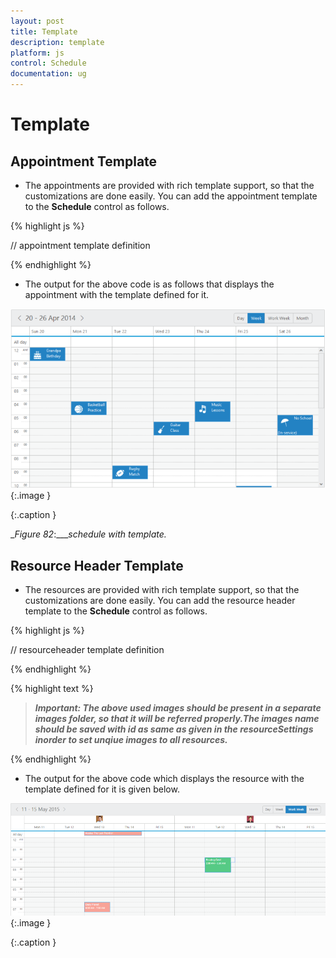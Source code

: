 ```yaml
---
layout: post
title: Template
description: template
platform: js
control: Schedule
documentation: ug
---
```


# Template

## Appointment Template

* The appointments are provided with rich template support, so that the customizations are done easily. You can add the appointment template to the **Schedule** control as follows.


{% highlight js %}

<div id="Schedule1"> </div>
<script>
$(function () {
var dManager = ej.DataManager(window.Default).executeLocal(ej.Query().take(10));

// the below function selects the images to be displayed on the appointments based on the day of the appointment’s startTime.

**// Note**: The below used images should be present in a separate images folder, so that it will be referred properly.

function _getImages(date) {
switch (new Date(date).getDay()) {
case 0:
return "<img src='../images/schedule/cake.png'/>"
break;
case 1:
return "<img src='../images/schedule/basketball.png'/>"
break;
case 2:
return "<img src='../images/schedule/rugby.png'/>"
break;
case 3:
return "<img src='../images/schedule/guitar.png'/>"
break;
case 4:
return "<img src='../images/schedule/music.png'/>"
break;
case 5:
return "<img src='../images/schedule/doctor.png'/>"
break;
case 6:
return "<img src='../images/schedule/beach.png'/>"
break;
}
}
$.views.helpers({ format: _getImages });


$("#Schedule1").ejSchedule({
// specify the template id
**appointmentTemplateId: "#apptemplate",**
currentDate: new Date (2014,4,5),
width: "100%",
height: "550px",
appointmentSettings: {
dataSource: dManager,
id: "Id",
subject: "Subject",
startTime: "StartTime",
endTime: "EndTime",
allDay: "AllDay",
recurrence: "Recurrence",
recurrenceRule: "RecurrenceRule"
}
});
});
</script>

// appointment template definition
**<script id="apptemplate" type="text/x-jsrender">**
**<div style="height:100%">**
**<div style='float:left; width:50px;'>**
**{{:~format(StartTime)}}**
**</div>**
**<div>**
**<div>{{:Subject}}</div>**
**</div>**
**</div>**
**</script>**




{% endhighlight %}



* The output for the above code is as follows that displays the appointment with the template defined for it.

![](Template_images/Template_img1.png)
{:.image }


{:.caption }


___Figure_ _82__:____schedule with_ _template._



## Resource Header Template

* The resources are provided with rich template support, so that the customizations are done easily. You can add the resource header template to the **Schedule** control as follows.



{% highlight js %}

<div id="Schedule1"> </div>
<script>
$(function () {
var dManager = ej.DataManager(window.ResourcesData).executeLocal(ej.Query().take(10));
$("#Schedule1").ejSchedule({
width: "100%",
height: "525px",
// specify the template id
resourceHeaderTemplateId: "#resourceHeaderTemplateId",
currentView: ej.Schedule.CurrentView.Workweek,
// Groups the resources listed out in the below collection
**group: {**
**resources: ["Rooms"]**
**},**
// resource data collection
**resources: [**
**{**
**field: "roomId",**
**title: "Room",**
**name: "Rooms",**
// disables the multiple selection of resources in the appointment window.
**allowMultiple: false,**
**resourceSettings: { dataSource: [**
**{ text: "Room1", id: 1, color: "#f8a398" },**
**{ text: "Room2", id: 2, color: "#56ca85"}],**
**text: "text", id: "id", color: "color"**
**}**
**}],**
appointmentSettings: {
dataSource: dManager,
id: "Id",
subject: "Subject",
startTime: "StartTime",
endTime: "EndTime",
allDay: "AllDay",
recurrence: "Recurrence",
recurrenceRule: "RecurrenceRule",
// bind the resource id fields collection of each level
**resourceFields: "roomId"**

}
});
});
// The appointment data along with resource data to be passed to the dataSource are as follows,

window.ResourcesData = [{
Id: 100,
Subject: "Bering Sea Gold",
StartTime: new Date().setHours(9, 0),
EndTime: new Date().setHours(10, 30),
AllDay: false,
Recurrence: true,
RecurrenceRule: "FREQ=DAILY;INTERVAL=2;COUNT=10",
roomId: 2
}, {
Id: 101,
Subject: "Hello Sea Gold",
StartTime: new Date().setHours(4, 0),
EndTime: new Date().setHours(5, 0),
AllDay: false,
Recurrence: false,
roomId: 2
}, {
Id: 105,
Subject: "Daily Planet",
StartTime: new Date(new Date().getTime() + 86400 * 1000 * 1).setHours(1, 0),
EndTime: new Date(new Date().getTime() + 86400 * 1000 * 1).setHours(2, 0),
AllDay: false,
Recurrence: false,
roomId: 1
}, {
Id: 106,
Subject: "Alaska: The Last Frontier",
StartTime: new Date(new Date().getTime() + 86400 * 1000 * 1).setHours(4, 0),
EndTime: new Date(new Date().getTime() + 86400 * 1000 * 2).setHours(5, 0),
AllDay: false,
Recurrence: false,
roomId: 1
}, {
Id: 109,
Subject: "MayDay",
StartTime: new Date(new Date().getTime() + 86400 * 1000 * -2).setHours(6, 30),
EndTime: new Date(new Date().getTime() + 86400 * 1000 * -2).setHours(7, 30),
AllDay: false,
Recurrence: false,
roomId: 2
}];
</script>
// resourceheader template definition
<script type="text/x-jsrender" id="resourceHeaderTemplateId">
<img style="width: 40px; height: 40px" src=".../images/schedule/{{:id}}.png" alt="{{:id}}" />  
</script>


{% endhighlight %}



{% highlight text %}

> _**Important: The above used images should be present in a separate images folder, so that it will be referred properly.The images name should be saved with id as same as given in the resourceSettings inorder to set unqiue images to all resources.**_


{% endhighlight %}



* The output for the above code which displays the resource with the template defined for it is given below.



![C:/Users/karthigeyan/Desktop/a.png](Template_images/Template_img2.png)
{:.image }


{:.caption }




























